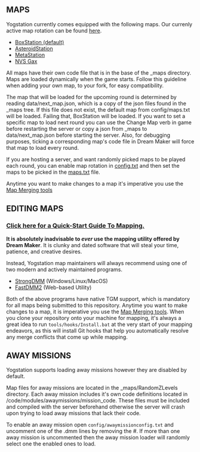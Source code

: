 ## MAPS

Yogstation currently comes equipped with the following maps. Our currenly active map rotation can be found [here](https://wiki.yogstation.net/wiki/Maps).

* [BoxStation (default)](https://wiki.yogstation.net/wiki/BoxStation)
* [AsteroidStation](https://wiki.yogstation.net/wiki/AsteroidStation)
* [MetaStation](https://wiki.yogstation.net/wiki/MetaStation)
* [NVS Gax](https://wiki.yogstation.net/wiki/NVS_Gax)

All maps have their own code file that is in the base of the _maps directory. Maps are loaded dynamically when the game starts. Follow this guideline when adding your own map, to your fork, for easy compatibility.

The map that will be loaded for the upcoming round is determined by reading data/next_map.json, which is a copy of the json files found in the _maps tree. If this file does not exist, the default map from config/maps.txt will be loaded. Failing that, BoxStation will be loaded. If you want to set a specific map to load next round you can use the Change Map verb in game before restarting the server or copy a json from _maps to data/next_map.json before starting the server. Also, for debugging purposes, ticking a corresponding map's code file in Dream Maker will force that map to load every round.

If you are hosting a server, and want randomly picked maps to be played each round, you can enable map rotation in [config.txt](config/config.txt) and then set the maps to be picked in the [maps.txt](config/maps.txt) file.

Anytime you want to make changes to a map it's imperative you use the [Map Merging tools](https://tgstation13.org/wiki/Map_Merger)

## EDITING MAPS

### [Click here for a Quick-Start Guide To Mapping.](https://hackmd.io/@tgstation/SyVma0dS5)

<b>It is absolutely inadvisable to <i>ever</i> use the mapping utility offered by Dream Maker</b>. It is clunky and dated software that will steal your time, patience, and creative desires.

Instead, Yogstation map maintainers will always recommend using one of two modern and actively maintained programs.
* [StrongDMM](https://github.com/SpaiR/StrongDMM) (Windows/Linux/MacOS)
* [FastDMM2](https://github.com/monster860/FastDMM2) (Web-based Utility)

Both of the above programs have native TGM support, which is mandatory for all maps being submitted to this repository. Anytime you want to make changes to a map, it is imperative you use the [Map Merging tools](https://tgstation13.org/wiki/Map_Merger). When you clone your repository onto your machine for mapping, it's always a great idea to run `tools/hooks/Install.bat` at the very start of your mapping endeavors, as this will install Git hooks that help you automatically resolve any merge conflicts that come up while mapping.

## AWAY MISSIONS

Yogstation supports loading away missions however they are disabled by default.

Map files for away missions are located in the _maps/RandomZLevels directory. Each away mission includes it's own code definitions located in /code/modules/awaymissions/mission_code. These files must be included and compiled with the server beforehand otherwise the server will crash upon trying to load away missions that lack their code.

To enable an away mission open `config/awaymissionconfig.txt` and uncomment one of the .dmm lines by removing the #. If more than one away mission is uncommented then the away mission loader will randomly select one the enabled ones to load.
